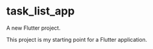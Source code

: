 # task_list_app

A new Flutter project.


This project is my starting point for a Flutter application.


